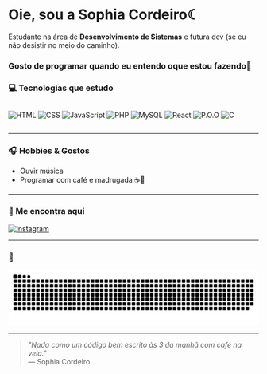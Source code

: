# Oie, sou a Sophia Cordeiro☾

Estudante na área de **Desenvolvimento de Sistemas** e futura dev (se eu não desistir no meio do caminho).

### Gosto de programar quando eu entendo oque estou fazendo💋

### 💻 Tecnologias que estudo

<div style="display: flex; flex-wrap: wrap;">
  
![HTML](https://img.shields.io/badge/HTML-e34c26?style=for-the-badge&logo=html5&logoColor=white)
![CSS](https://img.shields.io/badge/CSS-264de4?style=for-the-badge&logo=css3&logoColor=white)
![JavaScript](https://img.shields.io/badge/JavaScript-f7df1e?style=for-the-badge&logo=javascript&logoColor=black)
![PHP](https://img.shields.io/badge/PHP-777bb4?style=for-the-badge&logo=php&logoColor=white)
![MySQL](https://img.shields.io/badge/MySQL-00758f?style=for-the-badge&logo=mysql&logoColor=white)
![React](https://img.shields.io/badge/React-20232A?style=for-the-badge&logo=react&logoColor=61DAFB)
![P.O.O](https://img.shields.io/badge/P.O.O-blue?style=for-the-badge&logo=java&logoColor=white)
![C](https://img.shields.io/badge/C-00599C?style=for-the-badge&logo=c&logoColor=white)



</div>

---

### 🎧 Hobbies & Gostos

- Ouvir música  
- Programar com café e madrugada ☕🌙  

---

### 📲 Me encontra aqui

[![Instagram](https://img.shields.io/badge/@ss_lamb-E4405F?style=for-the-badge&logo=instagram&logoColor=white)](https://instagram.com/ss_lamb)

---

### 🐍 

![Snake gif](https://github.com/Platane/snk/raw/output/github-contribution-grid-snake.svg)

---

> _"Nada como um código bem escrito às 3 da manhã com café na veia."_  
— Sophia Cordeiro

